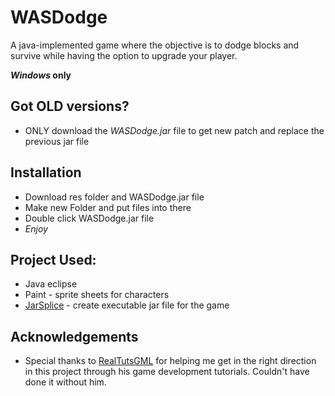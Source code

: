 # WASDodge
A java-implemented game where the objective is to dodge blocks and survive while having the option to upgrade your player.

***Windows* only**

## Got OLD versions?
 - ONLY download the *WASDodge.jar* file to get new patch and replace the previous jar file 
 

## Installation

 - Download res folder and WASDodge.jar file 
 - Make new Folder and put files into there
 - Double click WASDodge.jar file
 - *Enjoy*
 
## Project Used:
 - Java eclipse
 - Paint - sprite sheets for characters
 - [JarSplice](http://ninjacave.com/jarsplice) - create executable jar file for the game

## Acknowledgements
- Special thanks to [RealTutsGML](https://www.youtube.com/channel/UCOs7Q7IeuzgRyARaEqif75A) for helping me get in the right direction in this project through his game development tutorials. Couldn't have done it without him.
